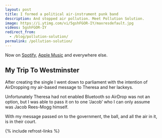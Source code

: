 ```yaml
---
layout: post
title: I formed a political air-instrument punk band
description: And stopped air pollution. Meet Pollution Solution.
image: https://i.ytimg.com/vi/5gshFGOR-IY/maxresdefault.jpg
videos: 5gshFGOR-IY
redirect_from:
  - /blog/pollution-solution/
permalink: /pollution-solution/
---
```


Now on [Spotify](https://open.spotify.com/track/5feG06CWr6qris7A1xk7NV?si=rI2dmvSVTbetFJOZ-pN1JQ), [Apple Music](https://music.apple.com/gb/album/pollution-solution/1477411206?i=1477411207) and everywhere else.

<div class="youtube-player" data-id="{{ page.videos }}" data-thumb="{{ page.image }}"></div>

## My Trip To Westminster
After creating the single I went down to parliament with the intention of AirDropping my air-based message to Theresa and her lackeys.  

Unfortunately Theresa had not enabled Bluetooth so AirDrop was not an option, but I was able to pass it on to one ‘Jacob’ who I can only assume was Jacob Rees-Mogg himself.  

With my message passed on to the government, the ball, and all the air in it, is in their court.  

{% include refrost-links %}
